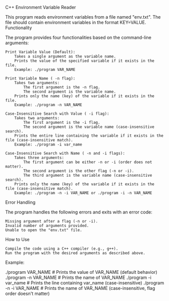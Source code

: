 C++ Environment Variable Reader

This program reads environment variables from a file named "env.txt". The file should contain environment variables in the format KEY=VALUE.
Functionality

The program provides four functionalities based on the command-line arguments:

    Print Variable Value (Default):
        Takes a single argument as the variable name.
        Prints the value of the specified variable if it exists in the file.
        Example: ./program VAR_NAME

    Print Variable Name ( -n flag):
        Takes two arguments:
            The first argument is the -n flag.
            The second argument is the variable name.
        Prints only the name (key) of the variable if it exists in the file.
        Example: ./program -n VAR_NAME

    Case-Insensitive Search with Value ( -i flag):
        Takes two arguments:
            The first argument is the -i flag.
            The second argument is the variable name (case-insensitive search).
        Prints the entire line containing the variable if it exists in the file (case-insensitive match).
        Example: ./program -i var_name

    Case-Insensitive Search with Name ( -n and -i flags):
        Takes three arguments:
            The first argument can be either -n or -i (order does not matter).
            The second argument is the other flag (-n or -i).
            The third argument is the variable name (case-insensitive search).
        Prints only the name (key) of the variable if it exists in the file (case-insensitive match).
        Example: ./program -n -i VAR_NAME or ./program -i -n VAR_NAME

Error Handling

The program handles the following errors and exits with an error code:

    Missing argument after a flag (-n or -i).
    Invalid number of arguments provided.
    Unable to open the "env.txt" file.

How to Use

    Compile the code using a C++ compiler (e.g., g++).
    Run the program with the desired arguments as described above.

Example:

./program VAR_NAME         # Prints the value of VAR_NAME (default behavior)
./program -n VAR_NAME      # Prints the name of VAR_NAME
./program -i var_name      # Prints the line containing var_name (case-insensitive)
./program -n -i VAR_NAME   # Prints the name of VAR_NAME (case-insensitive, flag order doesn't matter)